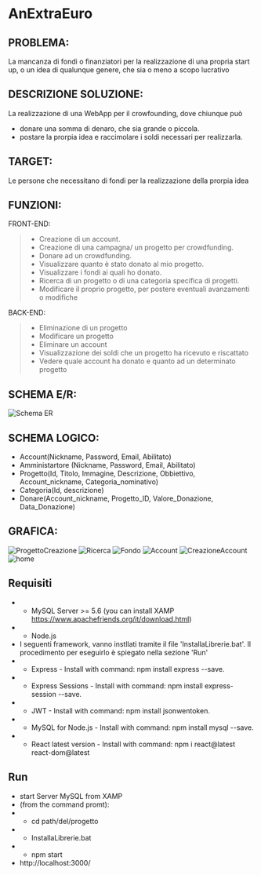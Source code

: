 AnExtraEuro
=========

PROBLEMA:
---------
La mancanza di fondi o finanziatori per la realizzazione di una propria start up, o un idea di qualunque genere, che sia o meno a scopo lucrativo

DESCRIZIONE SOLUZIONE:
----------------------
La realizzazione di una WebApp per il crowfounding, dove chiunque può 
+ donare una somma di denaro, che sia grande o piccola.
+ postare la prorpia idea e raccimolare i soldi necessari per realizzarla.

TARGET:
-------
Le persone che necessitano di fondi per la realizzazione della prorpia idea

FUNZIONI:
---------
FRONT-END:
> - Creazione di un account.
> - Creazione di una campagna/ un progetto per crowdfunding.
> - Donare ad un crowdfunding.
> - Visualizzare quanto è stato donato al mio progetto.
> - Visualizzare i fondi ai quali ho donato.
> - Ricerca di un progetto o di una categoria specifica di progetti.
> - Modificare il proprio progetto, per postere eventuali avanzamenti o modifiche

BACK-END:
> - Eliminazione di un progetto
> - Modificare un progetto
> - Eliminare un account
> - Visualizzazione dei soldi che un progetto ha ricevuto e riscattato
> - Vedere quale account ha donato e quanto ad un determinato progetto


SCHEMA E/R:
-----------
![Schema ER](https://github.com/Giorgiobon/AnExtraEuro/assets/101709335/021e20ea-911e-4853-a3b9-d48f32a60229)

SCHEMA LOGICO:
--------------
- Account(Nickname, Password, Email, Abilitato)
- Amministartore (Nickname, Password, Email, Abilitato)
- Progetto(Id, Titolo, Immagine, Descrizione, Obbiettivo, Account_nickname, Categoria_nominativo)
- Categoria(Id, descrizione)
- Donare(Account_nickname, Progetto_ID, Valore_Donazione, Data_Donazione)

GRAFICA:
--------

![ProgettoCreazione](https://github.com/Giorgiobon/AnExtraEuro/assets/101709335/a991c027-e0f4-46f4-a04e-420f9b230d3e)
![Ricerca](https://github.com/Giorgiobon/AnExtraEuro/assets/101709335/be021493-f21c-4434-85ee-593f21bf3176)
![Fondo](https://github.com/Giorgiobon/AnExtraEuro/assets/101709335/9b399270-e157-40fe-b2e7-fa35d246944f)
![Account](https://github.com/Giorgiobon/AnExtraEuro/assets/101709335/68d7897a-6b31-4ae2-a3d8-21c185c52c05)
![CreazioneAccount](https://github.com/Giorgiobon/AnExtraEuro/assets/101709335/ef19a364-846e-46cd-a0c8-acf315f884de)
![home](https://github.com/Giorgiobon/AnExtraEuro/assets/101709335/1da93849-766e-4c1f-823a-2642fc5c04ff)


Requisiti
------------
+ + MySQL Server >= 5.6 (you can install XAMP https://www.apachefriends.org/it/download.html)
+ + Node.js
+ I seguenti framework, vanno instllati tramite il file 'InstallaLibrerie.bat'. Il procedimento per eseguirlo è spiegato nella sezione 'Run'
+ + Express - Install with command: npm install express --save.
+ + Express Sessions - Install with command: npm install express-session --save.
+ + JWT - Install with command: npm install jsonwentoken.
+ + MySQL for Node.js - Install with command: npm install mysql --save.
+ + React latest version -  Install with command: npm i react@latest react-dom@latest

Run
----
+ start Server MySQL from XAMP 
+ (from the command promt):
+ + cd path/del/progetto
+ + InstallaLibrerie.bat
+ + npm start
+ http://localhost:3000/

